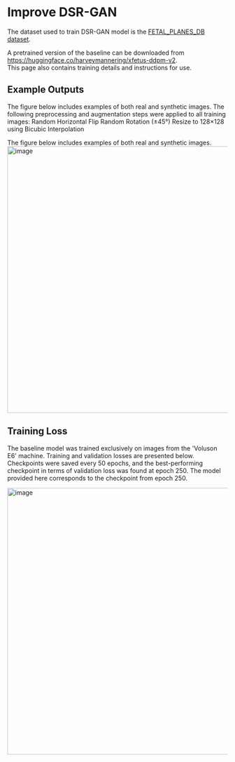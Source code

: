 # Improve DSR-GAN

The dataset used to train DSR-GAN model is the [FETAL_PLANES_DB dataset](https://zenodo.org/record/3904280).

A pretrained version of the baseline can be downloaded from https://huggingface.co/harveymannering/xfetus-ddpm-v2.  
This page also contains training details and instructions for use.  

## Example Outputs
The figure below includes examples of both real and synthetic images. The following preprocessing and augmentation steps were applied to all training images:
Random Horizontal Flip
Random Rotation (±45°)
Resize to 128×128 using Bicubic Interpolation

The figure below includes examples of both real and synthetic images.  
<img width="608" alt="image" src="https://cdn-uploads.huggingface.co/production/uploads/6349716695ab8cce385f450e/RArVBPLLxPX_5rqSzXnp9.png">


## Training Loss
The baseline model was trained exclusively on images from the 'Voluson E6' machine. Training and validation losses are presented below. Checkpoints were saved every 50 epochs, and the best-performing checkpoint in terms of validation loss was found at epoch 250. The model provided here corresponds to the checkpoint from epoch 250.

<img width="608" alt="image" src="https://cdn-uploads.huggingface.co/production/uploads/6349716695ab8cce385f450e/XEZb34rdFYaeFckDMyCYm.png">

